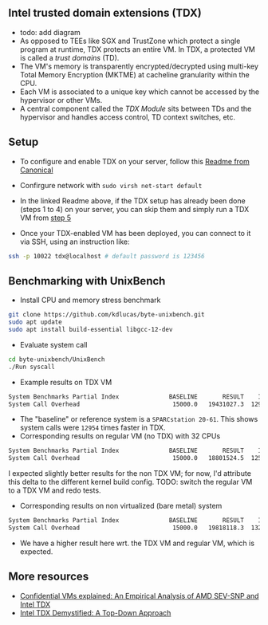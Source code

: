 ## Intel trusted domain extensions (TDX)
- todo: add diagram
- As opposed to TEEs like SGX and TrustZone which protect a single program at runtime, TDX protects an entire VM. In TDX, a protected VM is called a _trust domains_ (TD).
- The VM's memory is transparently encrypted/decrypted using multi-key Total Memory Encryption (MKTME) at cacheline granularity within the CPU.
- Each VM is associated to a unique key which cannot be accessed by the hypervisor or other VMs.
- A central component called the *TDX Module* sits between TDs and the hypervisor and handles access control, TD context switches, etc.
  
## Setup 
- To configure and enable TDX on your server, follow this [Readme from Canonical](https://github.com/canonical/tdx/blob/3.3/README.md)
- Confirgure network with `sudo virsh net-start default`
- In the linked Readme above, if the TDX setup has already been done (steps 1 to 4) on your server, you can skip them and simply run a TDX VM from [step 5](https://github.com/canonical/tdx/tree/3.3?tab=readme-ov-file#5-create-td-image)

- Once your TDX-enabled VM has been deployed, you can connect to it via SSH, using an instruction like:
```bash
ssh -p 10022 tdx@localhost # default password is 123456
```

## Benchmarking with UnixBench
- Install CPU and memory stress benchmark
```bash
git clone https://github.com/kdlucas/byte-unixbench.git
sudo apt update
sudo apt install build-essential libgcc-12-dev
```
- Evaluate system call
```bash
cd byte-unixbench/UnixBench
./Run syscall
```
- Example results on TDX VM
```bash 
System Benchmarks Partial Index              BASELINE       RESULT    INDEX
System Call Overhead                          15000.0   19431027.3  12954.0
```
- The "baseline" or reference system is a `SPARCstation 20-61`. This shows system calls were `12954` times faster in TDX.
- Corresponding results on regular VM (no TDX) with 32 CPUs
```bash
System Benchmarks Partial Index              BASELINE       RESULT    INDEX
System Call Overhead                          15000.0   18801524.5  12534.3
```
I expected slightly better results for the non TDX VM; for now, I'd attribute this delta to the different kernel build config. TODO: switch the regular VM to a TDX VM and redo tests.
- Corresponding results on non virtualized (bare metal) system
```bash
System Benchmarks Partial Index              BASELINE       RESULT    INDEX
System Call Overhead                          15000.0   19818118.3  13212.1
```
- We have a higher result here wrt. the TDX VM and regular VM, which is expected.

## More resources
- [Confidential VMs explained: An Empirical Analysis of AMD SEV-SNP and Intel TDX](https://dl.acm.org/doi/pdf/10.1145/3700418)
- [Intel TDX Demystified: A Top-Down Approach](https://arxiv.org/pdf/2303.15540)
